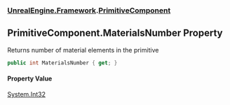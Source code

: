 ### [UnrealEngine.Framework](UnrealEngine_Framework.md 'UnrealEngine.Framework').[PrimitiveComponent](PrimitiveComponent.md 'UnrealEngine.Framework.PrimitiveComponent')
## PrimitiveComponent.MaterialsNumber Property
Returns number of material elements in the primitive  
```csharp
public int MaterialsNumber { get; }
```
#### Property Value
[System.Int32](https://docs.microsoft.com/en-us/dotnet/api/System.Int32 'System.Int32')
